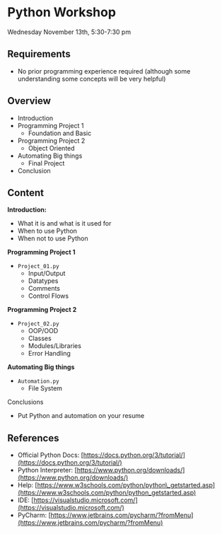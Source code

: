 # Python Workshop

Wednesday November 13th, 5:30-7:30 pm

## Requirements

- No prior programming experience required (although some understanding some concepts will be very helpful)

## Overview 

- Introduction
- Programming Project 1
	- Foundation and Basic
- Programming Project 2
	- 	Object Oriented
- Automating Big things
	- 	Final Project
- Conclusion


## Content

**Introduction:**

- What it is and what is it used for
- When to use Python
- When not to use Python

**Programming Project 1**

- `Project_01.py`
  - Input/Output
  - Datatypes
  - Comments
  - Control Flows

**Programming Project 2**

- `Project_02.py`
  - OOP/OOD
  - Classes
  - Modules/Libraries
  - Error Handling

**Automating Big things**

- `Automation.py`
  - File System

Conclusions

- Put Python and automation on your resume


## References

- Official Python Docs: [https://docs.python.org/3/tutorial/](https://docs.python.org/3/tutorial/)
- Python Interpreter: [https://www.python.org/downloads/](https://www.python.org/downloads/)
- Help: [https://www.w3schools.com/python/python\_getstarted.asp](https://www.w3schools.com/python/python_getstarted.asp)
- IDE: [https://visualstudio.microsoft.com/](https://visualstudio.microsoft.com/)
- PyCharm: [https://www.jetbrains.com/pycharm/?fromMenu](https://www.jetbrains.com/pycharm/?fromMenu)
